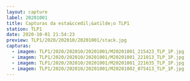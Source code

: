 ```yaml
---
layout: capture
label: 20201001
title: Capturas da esta&ccedil;&atilde;o TLP1
station: TLP1
date: 2020-10-01 21:54:23
preview: TLP1/2020/202010/20201001/stack.jpg
capturas:
  - imagem: TLP1/2020/202010/20201001/M20201001_215423_TLP_1P.jpg
  - imagem: TLP1/2020/202010/20201001/M20201001_221013_TLP_1P.jpg
  - imagem: TLP1/2020/202010/20201001/M20201001_221635_TLP_1P.jpg
  - imagem: TLP1/2020/202010/20201001/M20201002_075413_TLP_1P.jpg
---
```

